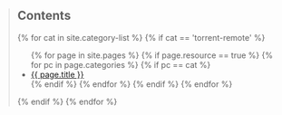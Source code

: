 > ## Contents
> {% for cat in site.category-list %}
> {% if cat == 'torrent-remote' %}
> <ul>
>   {% for page in site.pages %}
>     {% if page.resource == true %}
>       {% for pc in page.categories %}
>         {% if pc == cat %}
>           <li><a href="/docs{{ page.url }}">{{ page.title }}</a></li>
>         {% endif %}   
>       {% endfor %}  
>     {% endif %}   
>   {% endfor %}  
> </ul>
> {% endif %}
> {% endfor %} 
